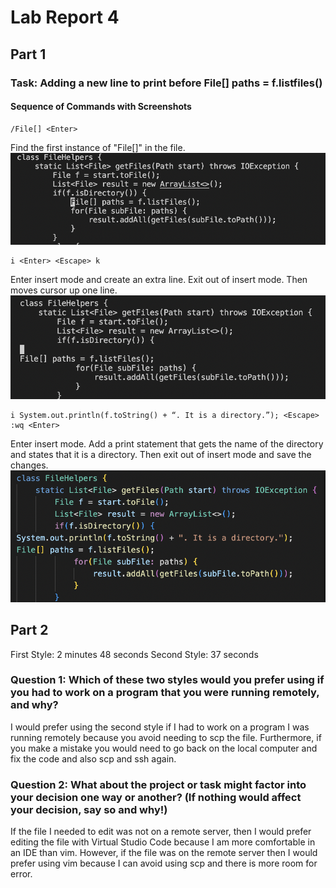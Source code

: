# Lab Report 4

## Part 1

### Task: Adding a new line to print before File[] paths = f.listfiles()
#### Sequence of Commands with Screenshots

```
/File[] <Enter>
```
Find the first instance of "File[]" in the file.
![Image](vim1.png)
```
i <Enter> <Escape> k
```
Enter insert mode and create an extra line. Exit out of insert mode. Then moves cursor up one line.
![Image](vim2.png)
```
i System.out.println(f.toString() + “. It is a directory.”); <Escape> :wq <Enter>
```
Enter insert mode. Add a print statement that gets the name of the directory and states that it is a directory. Then exit out of insert mode and save the changes.
![Image](vim3.png)

## Part 2

First Style: 2 minutes 48 seconds
Second Style: 37 seconds

### Question 1: Which of these two styles would you prefer using if you had to work on a program that you were running remotely, and why?

I would prefer using the second style if I had to work on a program I was running remotely because you avoid needing to scp the file. Furthermore, if you make a mistake you would need to go back on the local computer and fix the code and also scp and ssh again.

### Question 2: What about the project or task might factor into your decision one way or another? (If nothing would affect your decision, say so and why!)

If the file I needed to edit was not on a remote server, then I would prefer editing the file with Virtual Studio Code because I am more comfortable in an IDE than vim. However, if the file was on the remote server then I would prefer using vim because I can avoid using scp and there is more room for error.